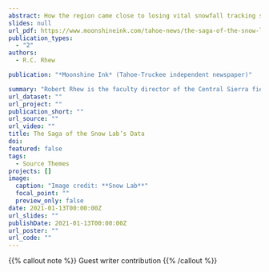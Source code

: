 ```yaml
---
abstract: How the region came close to losing vital snowfall tracking systems
slides: null
url_pdf: https://www.moonshineink.com/tahoe-news/the-saga-of-the-snow-labs-data/
publication_types:
  - "2"
authors:
  - R.C. Rhew

publication: "*Moonshine Ink* (Tahoe-Truckee independent newspaper)"

summary: "Robert Rhew is the faculty director of the Central Sierra field stations (which includes the Snow Lab, as well as the Sagehen Creek Field Station) "
url_dataset: ""
url_project: ""
publication_short: ""
url_source: ""
url_video: ""
title: The Saga of the Snow Lab’s Data
doi:  
featured: false
tags:
  - Source Themes
projects: []
image:
  caption: "Image credit: **Snow Lab**"
  focal_point: ""
  preview_only: false
date: 2021-01-13T00:00:00Z
url_slides: ""
publishDate: 2021-01-13T00:00:00Z
url_poster: ""
url_code: ""
---
```


{{% callout note %}}
Guest writer contribution
{{% /callout %}}

